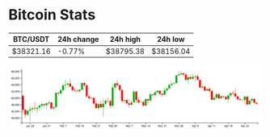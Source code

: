 # Bitcoin Stats

BTC/USDT|24h change|24h high|24h low|
|---|---|---|---|
|$38321.16|-0.77%|$38795.38|$38156.04|

<img src="./chart.svg">
